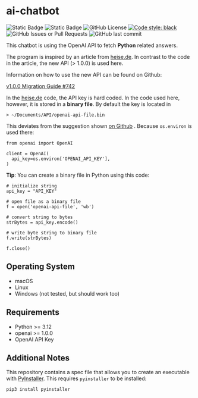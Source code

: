 # ai-chatbot

![Static Badge](https://img.shields.io/badge/python-3.12-blue)
![Static Badge](https://img.shields.io/badge/python-3.13-blue)
![GitHub License](https://img.shields.io/github/license/niftycode/ai-chatbot)
[![Code style: black](https://img.shields.io/badge/code%20style-black-000000.svg)](https://github.com/psf/black)
![GitHub Issues or Pull Requests](https://img.shields.io/github/issues/niftycode/ai-chatbot)
![GitHub last commit](https://img.shields.io/github/last-commit/niftycode/ai-chatbot)


This chatbot is using the OpenAI API to fetch **Python** related answers.

The program is inspired by an article from [heise.de](https://www.heise.de/ratgeber/Python-Eigene-KI-Programmierhilfe-entwickeln-9330993.html). In contrast to the code in the article, the new API (> 1.0.0) is used here.

Information on how to use the new API can be found on Github:

[v1.0.0 Migration Guide #742](https://github.com/openai/openai-python/discussions/742)

In the [heise.de](https://www.heise.de/ratgeber/Python-Eigene-KI-Programmierhilfe-entwickeln-9330993.html) code, the API key is hard coded. In the code used here, however, it is stored in a **binary file**. By default the key is located in

    > ~/Documents/API/openai-api-file.bin

This deviates from the suggestion shown [on Github](https://github.com/openai/openai-python/discussions/742)
. Because `os.environ` is used there:

    from openai import OpenAI

    client = OpenAI(
      api_key=os.environ['OPENAI_API_KEY'],
    )

**Tip**: You can create a binary file in Python using this code:

    # initialize string
    api_key = "API_KEY"

    # open file as a binary file
    f = open('openai-api-file', 'wb')

    # convert string to bytes
    strBytes = api_key.encode()

    # write byte string to binary file
    f.write(strBytes)

    f.close()

## Operating System

* macOS
* Linux
* Windows (not tested, but should work too)

## Requirements

* Python >= 3.12
* openai >= 1.0.0
* OpenAI API Key

## Additional Notes

This repository contains a spec file that allows you to create an executable with [PyInstaller](https://pyinstaller.org/en/stable/). This requires `pyinstaller` to be installed:

```Bash
pip3 install pyinstaller
```


